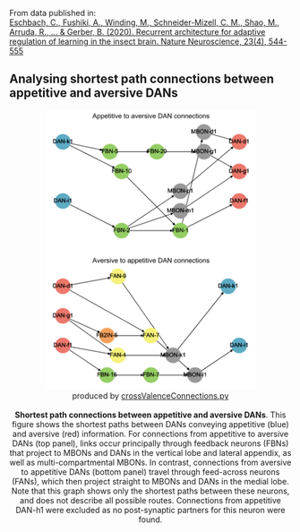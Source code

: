 From data published in:<br>
<a href="">Eschbach, C., Fushiki, A., Winding, M., Schneider-Mizell, C. M., Shao, M., Arruda, R., ... & Gerber, B. (2020). Recurrent architecture for adaptive regulation of learning in the insect brain. Nature Neuroscience, 23(4), 544-555</a>

## Analysing shortest path connections between appetitive and aversive DANs

<p align=center>
    <img width=75% src="./figures/crossValenceConnections.png"/><br>
        produced by <a href="https://github.com/michaelsmclayton/ComputationalNeuroscienceTools/blob/master/FruitFly/recurrentMushroomBodyNetwork/graphAnalyses/rossValenceConnections.py">crossValenceConnections.py</a><br><br>
    <b>Shortest path connections between appetitive and aversive DANs</b>. This figure shows the shortest paths between DANs conveying appetitive (blue) and aversive (red) information. For connections from appetitive to aversive DANs (top panel), links occur principally through feedback neurons (FBNs) that project to MBONs and DANs in the vertical lobe and lateral appendix, as well as multi-compartmental MBONs. In contrast, connections from aversive to appetitive DANs (bottom panel) travel through feed-across neurons (FANs), which then project straight to MBONs and DANs in the medial lobe. Note that this graph shows only the shortest paths between these neurons, and does not describe all possible routes. Connections from appetitive DAN-h1 were excluded as no post-synaptic partners for this neuron were found. 
</p>

